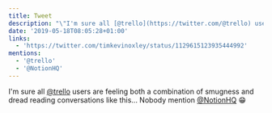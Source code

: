 ```yaml
---
title: Tweet
description: "\"I'm sure all [@trello](https://twitter.com/@trello) users are feeling both a combination of smugness and dread reading conversations like this... \nNobody mention [@NotionHQ](https://twitter.com/@NotionHQ) \U0001F601 \""
date: '2019-05-18T08:05:28+01:00'
links:
  - 'https://twitter.com/timkevinoxley/status/1129615123935444992'
mentions:
  - '@trello'
  - '@NotionHQ'
---
```

I'm sure all [@trello](https://twitter.com/@trello) users are feeling both a combination of smugness and dread reading conversations like this... 
Nobody mention [@NotionHQ](https://twitter.com/@NotionHQ) 😁 
